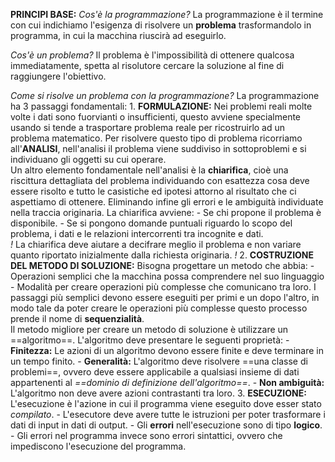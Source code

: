 **PRINCIPI BASE:**
*Cos'è la programmazione?*
	La programmazione è il termine con cui indichiamo l'esigenza di risolvere un **problema** trasformandolo in programma, in cui la macchina riuscirà ad eseguirlo.
	
*Cos'è un problema?*
	Il problema è l'impossibilità di ottenere qualcosa immediatamente, spetta al risolutore cercare la soluzione al fine di raggiungere l'obiettivo.
	
*Come si risolve un problema con la programmazione?*
	La programmazione ha 3 passaggi fondamentali:
	1. **FORMULAZIONE:**
		Nei problemi reali molte volte i dati sono fuorvianti o insufficienti, questo avviene specialmente usando si tende a trasportare  problema reale per ricostruirlo ad un problema matematico. 
		Per risolvere questo tipo di problema ricorriamo all'**ANALISI**, nell'analisi il problema viene suddiviso in sottoproblemi e si individuano gli oggetti su cui operare.                                                 
		Un altro elemento fondamentale nell'analisi è la **chiarifica**, cioè una riscittura dettagliata del problema individuando con esattezza cosa deve essere risolto e tutto le casistiche ed ipotesi attorno al risultato che ci aspettiamo di ottenere. Eliminando infine gli errori e le ambiguità individuate nella traccia originaria.
		La chiarifica avviene:
		- Se chi propone il problema è disponibile.
		- Se si pongono domande puntuali riguardo lo scopo del problema, i dati e le relazioni intercorrenti tra incognite e dati.                                    
		*!* La chiarifica deve aiutare a decifrare meglio il problema e non variare quanto riportato inizialmente dalla richiesta originaria. *!*
	2. **COSTRUZIONE DEL METODO DI SOLUZIONE:**
		Bisogna progettare un metodo che abbia:
		- Operazioni semplici che la macchina possa comprendere nel suo linguaggio
		- Modalità per creare operazioni più complesse che comunicano tra loro.
		I passaggi più semplici devono essere eseguiti per primi e un dopo l'altro, in modo tale da poter creare le operazioni più complesse questo processo prende il nome di **sequenzialità**.           
		Il metodo migliore per creare un metodo di soluzione è utilizzare un ==algoritmo==. L'algoritmo deve presentare le seguenti proprietà:
		- **Finitezza:** Le azioni di un algoritmo devono essere finite e deve terminare in un tempo finito.
		- **Generalità:** L'algoritmo deve risolvere ==una classe di problemi==, ovvero deve essere applicabile a qualsiasi insieme di dati appartenenti al *==dominio di definizione dell'algoritmo==*.
		- **Non ambiguità:** L'algoritmo non deve avere azioni contrastanti tra loro.
	3. **ESECUZIONE:**
		L'esecuzione è l'azione in cui il programma viene eseguito  dove esser stato *compilato*.
		- L'esecutore deve avere tutte le istruzioni per poter trasformare i dati di input in dati di output.
		- Gli **errori** nell'esecuzione sono di tipo **logico**.
		- Gli errori nel programma invece sono errori sintattici, ovvero che impediscono l'esecuzione del programma.